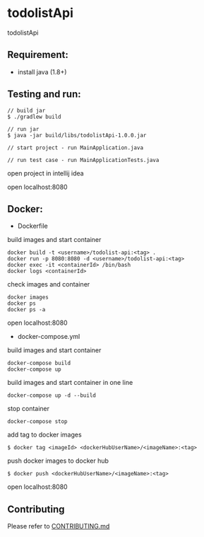 # todolistApi

todolistApi

## Requirement:

 - install java (1.8+)

## Testing and run:

```
// build jar
$ ./gradlew build

// run jar
$ java -jar build/libs/todolistApi-1.0.0.jar

// start project - run MainApplication.java

// run test case - run MainApplicationTests.java
```

open project in intellij idea

open localhost:8080

## Docker:

- Dockerfile

build images and start container
```
docker build -t <username>/todolist-api:<tag> .
docker run -p 8080:8080 -d <username>/todolist-api:<tag>
docker exec -it <containerId> /bin/bash
docker logs <containerId>
```

check images and container
```
docker images
docker ps
docker ps -a
```

open localhost:8080

- docker-compose.yml

build images and start container
```
docker-compose build
docker-compose up
```

build images and start container in one line
```
docker-compose up -d --build
```

stop container
```
docker-compose stop
```

add tag to docker images
```
$ docker tag <imageId> <dockerHubUserName>/<imageName>:<tag>
```

push docker images to docker hub
```
$ docker push <dockerHubUserName>/<imageName>:<tag>
```

open localhost:8080

## Contributing

Please refer to [CONTRIBUTING.md](https://github.com/yeukfei02/todolistApi/blob/master/CONTRIBUTING.md)